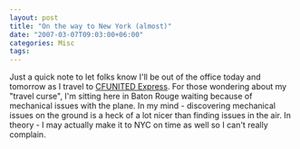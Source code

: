 ```yaml
---
layout: post
title: "On the way to New York (almost)"
date: "2007-03-07T09:03:00+06:00"
categories: Misc 
tags: 
---
```


Just a quick note to let folks know I'll be out of the office today and tomorrow as I travel to <a href="http://cfunitedexpress.com/go/">CFUNITED Express</a>. For those wondering about my "travel curse", I'm sitting here in Baton Rouge waiting because of mechanical issues with the plane. In my mind - discovering mechanical issues on the ground is a heck of a lot nicer than finding issues in the air. In theory - I may actually make it to NYC on time as well so I can't really complain.